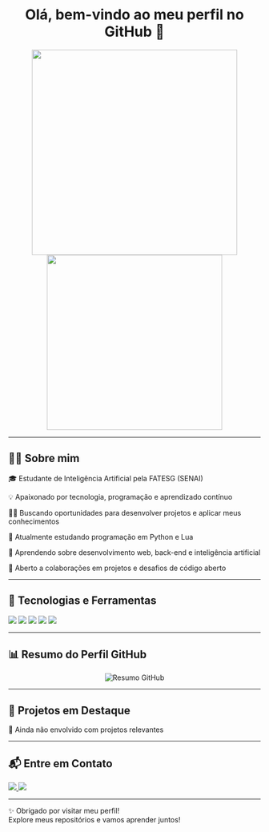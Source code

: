 <h1 align="center">Olá, bem-vindo ao meu perfil no GitHub 👋</h1> <p align="center"> <img src="https://github-readme-stats.vercel.app/api?username=ericsk-afk&show_icons=true&theme=dracula" width="410"/> <img src="https://github-readme-stats.vercel.app/api/top-langs/?username=ericsk-afk&layout=compact&theme=dracula" width="350"/> </p>


---

## 🙋‍♂️ Sobre mim

🎓 Estudante de Inteligência Artificial pela FATESG (SENAI)

💡 Apaixonado por tecnologia, programação e aprendizado contínuo

👨‍💻 Buscando oportunidades para desenvolver projetos e aplicar meus conhecimentos

📘 Atualmente estudando programação em Python e Lua

🌱 Aprendendo sobre desenvolvimento web, back-end e inteligência artificial

🤝 Aberto a colaborações em projetos e desafios de código aberto


---


## 🚀 Tecnologias e Ferramentas
<p> <!-- Linguagens --> <img src="https://img.shields.io/badge/Python-3776AB?style=for-the-badge&logo=python&logoColor=white"/> <img src="https://img.shields.io/badge/Lua-2C2D72?style=for-the-badge&logo=lua&logoColor=white"/> <!-- Frameworks / Bibliotecas -->   <!-- Ferramentas --> <img src="https://img.shields.io/badge/Git-F05032?style=for-the-badge&logo=git&logoColor=white"/> <img src="https://img.shields.io/badge/GitHub-181717?style=for-the-badge&logo=github&logoColor=white"/> <img src="https://img.shields.io/badge/VSCode-007ACC?style=for-the-badge&logo=visual%20studio%20code&logoColor=white"/> </p>

---


## 📊 Resumo do Perfil GitHub
<p align="center"> <img src="https://github-profile-summary-cards.vercel.app/api/cards/profile-details?username=ericsk-afk&theme=2077" alt="Resumo GitHub"/> </p>

---


## 📂 Projetos em Destaque

📝 Ainda não envolvido com projetos relevantes


---


## 📬 Entre em Contato


<a href="https://www.linkedin.com/in/eric-skowronski-8a65a7360?utm_source=share&utm_campaign=share_via&utm_content=profile&utm_medium=ios_app">
  <img src="https://img.shields.io/badge/LinkedIn-Eric%20Skowronski-0077B5?style=for-the-badge&logo=linkedin&logoColor=white"/>
</a>

<a href="https://www.instagram.com/erics.mn?igsh=MTNmYnlzOHVqbmp3dg%3D%3D&utm_source=qr">
  <img src="https://img.shields.io/badge/Instagram-Eric%20Skowronski-E4405F?style=for-the-badge&logo=instagram&logoColor=white"/>
</a>


---

✨ Obrigado por visitar meu perfil!</strong><br/> Explore meus repositórios e vamos aprender juntos! </p>

